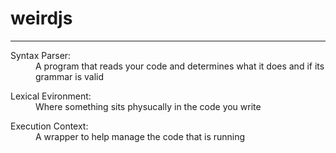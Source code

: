 # weirdjs
***

<dl>
  <dt>Syntax Parser:</dt>
  <dd>A program that reads your code and determines what it does and if its grammar is valid</dd>
</dl>

<dl>
  <dt>Lexical Evironment:</dt>
  <dd>Where something sits physucally in the code you write</dd>
</dl>

<dl>
  <dt>Execution Context:</dt>
  <dd>A wrapper to help manage the code that is running</dd>
</dl>